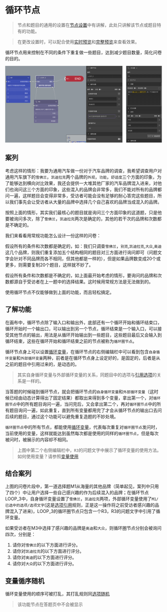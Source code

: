 # 循环节点

> 节点和题目的通用的设置在[节点设置](../node-setting/concept.md)中有讲解，此处只讲解该节点或题目特有的功能。

> 在更改设置时，可以配合使用[实时预览](../preview/realtime.md)和[完整预览](../preview/full.md)来查看效果。

循环节点用来控制在不同的条件下重复做一些题目，达到减少题目数量，简化问卷的目的。

<img src='./images/loop.png' width='1000'>

## 案列
考虑这样的情形：我要为通用汽车做一份对于汽车品牌的调查，我希望调查用户对通用汽车旗下的`雪佛兰`，`凯迪拉克`两个品牌的`外观`，`功能`，`舒适度`三个方面的印象，为了能够达到横向对比效果，我还会提供一大堆其他厂家的汽车品牌混入进来，对他们也询问这三个方面的印象，这些混入的品牌会非常多，我们不能对所有的品牌都问一遍，这样题目会变得非常多，受访者可能会没有足够的耐心答完这些题目，所以我们事先会让受访者从大量的品牌中选择几个自己喜欢的品牌当成混入的品牌。

按照上面的情形，其实我们最核心的题目就是询问三个方面印象的这道题，只是他要被询问多次，除了`雪佛兰`，`凯迪拉克`两次是确定的，其他的若干次的品牌和次数都是不确定的。

我们来看看用常规功能怎么设计一份这样的问卷：

假设所有的条件和次数都是确定的，如：我们只调查`雪佛兰`，`别克`,`凯迪拉克`,`大众`,`奥迪`这几个品牌，则我们重复添加五个结构相同的题目对三方面进行询问即可（问题文字会针对不同品牌而各不相同，但其他都是一样的），但是如果品牌数变成20个或更多，则需要复制20个题目，这样就不妙了。

假设所有条件和次数都是不确定的，如上面最开始考虑的情形，要询问的品牌和次数都源自于受访者在上一题中的选择结果。这时候用常规方法是无法做到的。

使用循环节点不仅能够做到上面的功能，而且轻松搞定。

## 了解功能

在画布中，循环节点除了输入口和输出外，底部还有一个循环开始和循环结束口，循环开始时一个输出口，可以输出到另一个节点，循环结束是一个输入口，可以接受其他节点的输出，用法是从循环开始输出到一些题目，这些题目最后又会输入到循环结束，这些在循环开始和循环结束之前的节点被称为`循环圈节点`。

循环节点身上可以设置[循环变量](../variable/loop-type.md)，在循环节点的右侧编辑栏中可以看到包含`自身循环变量`和`外部循环变量`两种，前者是在循环节点身上设定好的，是固定的，后者是从之前的题目中引用过来的，是动态的。

> 其实自身循环变量与外部循环变量的关系，同题目中的选项与[引用选项](../opt-reference/concept.md)的关系是一样的。

当答题的时候碰到循环节点，就会把循环节点的`自身循环变量`和`外部循环变量`（这时候已经由动态计算得出了固定结果）都取出来得到多个变量，拿出第一个，对`循环圈节点`中的所有题目询问一遍，当问完后，又会拿出第二个，再对`循环圈节点`中的所有题目询问一遍，如此重复，直到所有变量都用完了才会从循环节点的输出口去问后续的题目，通过这个功能可以避免重复造题的不妙处境。

`循环圈节点`中的所有节点，都能使用[循环变量](../variable/loop-type.md)，代表每次重复对`循环圈节点`发问时，当前使用的变量，这样就能达到虽然每次都是使用的同样的`循环圈节点`，但是每次被问时，被展示的内容却不相同。

> 上图中第二个右侧编辑栏中，`R3`的问题文字中展示了循环变量的使用方法。如何使用变量？请参照[变量使用](../variable/usage.md)

## 结合案列
上图的问卷片段中，第一道选择题M1从海量的其他品牌（简单起见，案列中只用了四个）中让用户选择一些自己感兴趣的作为后续混入的品牌；在循环节点LOOP_3中，自身循环变量设置了`雪佛兰`，`凯迪拉克`两项，外部循环变量使用了`M1/已选中的选项/选项文字`(这是[选项引用](../opt-reference/concept.md)规则，正是这一操作将之前受访者感兴趣的品牌混入了进来)，LOOP_3的循环圈节点只包含一个R3，R3的问题文字中引用了循环变量。

如果受访者在M3中选择了感兴趣的品牌是`奥迪`和`大众`，则循环圈节点分别会被询问四次，分别是：
1. 请你对`雪佛兰`的以下方面进行评分。
2. 请你对`凯迪拉克`的以下方面进行评分。
3. 请你对`奥迪`的以下方面进行评分。
4. 请你对`大众`的以下方面进行评分。

## 变量循序随机
循环变量使用的顺序可被打乱，其打乱规则同[选项随机](../node-setting/option-random.md)

> 该功能节点在答题页中不会被显示
